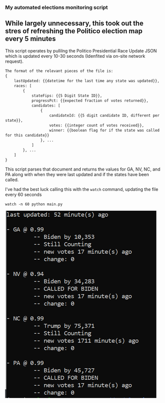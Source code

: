 ### My automated elections monitoring script

While largely unnecessary, this took out the stres of refreshing the Politico election map every 5 minutes
---

This script operates by pullilng the Politico Presidential Race Update JSON which is updated every 10-30 seconds (Idenfited via on-site network request).
```
The format of the relevant pieces of the file is: 
{
    lastUpdated: {{datetime for the last time any state was updated}},
    races: [
        {
            stateFips: {{5 Digit State ID}},
            progressPct: {{expected fraction of votes returned}},
            candidates: [
                {
                    candidateId: {{5 digit candidate ID, different per state}},
                    votes: {{integer count of votes received}},
                    winner: {{boolean flag for if the state was called for this candidate}}
                }, ...
            ]
        }, ...
    ]
}
```
This script parses that document and returns the values for GA, NV, NC, and PA along with when they were last updated and if the states have been called. 

I've had the best luck calling this with the `watch` command, updating the file every 60 seconds
```
watch -n 60 python main.py
```

![screenshot of tool](img/screenshot.png)
